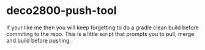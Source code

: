 deco2800-push-tool
==================
If your like me then you will keep forgetting to do a gradle clean build before commiting to the repo. This is a little script that prompts you to pull, merge and build before pushing.
